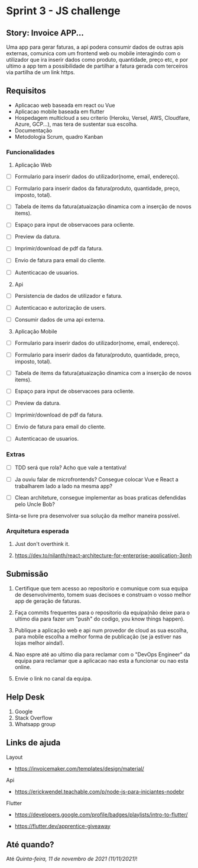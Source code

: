 # Sprint 3 - JS challenge
## Story: Invoice APP...

Uma app para gerar faturas, a api podera consumir dados de outras apis externas, comunica com um frontend web ou mobile interagindo com o utilizador que ira inserir dados como produto, quantidade, preço etc, e por ultimo a app tem a possibilidade de partilhar a fatura gerada com terceiros via partilha de um link https.

## Requisitos
- Aplicacao web baseada em react ou Vue
- Aplicacao mobile baseada em flutter
- Hospedagem multicloud a seu criterio (Heroku, Versel, AWS, Cloudfare, Azure, GCP...), mas tera de sustentar sua escolha.
- Documentação
- Metodologia Scrum, quadro Kanban

### Funcionalidades
1. Aplicação Web

* [ ] Formulario para inserir dados do utilizador(nome, email, endereço).

* [ ] Formulario para inserir dados da fatura(produto, quantidade, preço, imposto, total).

* [ ] Tabela de items da fatura(atuaização dinamica com a inserção de novos items).

* [ ] Espaço para input de observacoes para ocliente.

* [ ] Preview da datura.

* [ ] Imprimir/download de pdf da fatura.

* [ ] Envio de fatura para email do cliente.

* [ ] Autenticacao de usuarios.

2. Api

* [ ] Persistencia de dados de utilizador e fatura.

* [ ] Autenticacao e autorização de users.

* [ ] Consumir dados de uma api externa.

3. Aplicação Mobile

* [ ] Formulario para inserir dados do utilizador(nome, email, endereço).

* [ ] Formulario para inserir dados da fatura(produto, quantidade, preço, imposto, total).

* [ ] Tabela de items da fatura(atuaização dinamica com a inserção de novos items).

* [ ] Espaço para input de observacoes para ocliente.

* [ ] Preview da datura.

* [ ] Imprimir/download de pdf da fatura.

* [ ] Envio de fatura para email do cliente.

* [ ] Autenticacao de usuarios.

### Extras

* [ ] TDD será que rola? Acho que vale a tentativa!

* [ ] Ja ouviu falar de microfrontends? Consegue colocar Vue e React a trabalharem lado a lado na mesma app?

* [ ] Clean architeture, consegue implementar as boas praticas defendidas pelo Uncle Bob?

Sinta-se livre pra desenvolver sua solução da melhor maneira possível.

### Arquitetura esperada

1. Just don't overthink it.

2. https://dev.to/nilanth/react-architecture-for-enterprise-application-3pnh

## Submissão

1. Certifique que tem acesso ao repositorio e comunique com sua equipa de desenvolvimento, tomem suas decisoes e construam o vosso melhor app de geração de faturas.

2. Faça commits frequentes para o repositorio da equipa(não deixe para o ultimo dia para fazer um "push" do codigo, you know things happen).

3. Publique a aplicação web e api num provedor de cloud as sua escolha, para mobile escolha a melhor forma de publicação (se ja estiver nas lojas melhor ainda!).

4. Nao espre até ao ultimo dia para reclamar com o "DevOps Engineer" da equipa para reclamar que a aplicacao nao esta a funcionar ou nao esta online.

5. Envie o link no canal da equipa.
## Help Desk
1. Google
2. Stack Overflow
3. Whatsapp group

## Links de ajuda
Layout 
- https://invoicemaker.com/templates/design/material/

Api
- https://erickwendel.teachable.com/p/node-js-para-iniciantes-nodebr

Flutter
- https://developers.google.com/profile/badges/playlists/intro-to-flutter/

- https://flutter.dev/apprentice-giveaway

## Até quando?

Até *Quinta-feira, 11 de novembro de 2021 (11/11/2021)*!